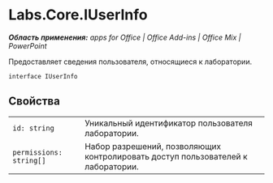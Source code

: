 
# Labs.Core.IUserInfo

 _**Область применения:** apps for Office | Office Add-ins | Office Mix | PowerPoint_

Предоставляет сведения пользователя, относящиеся к лаборатории.

```
interface IUserInfo
```


## Свойства


|||
|:-----|:-----|
| `id: string`|Уникальный идентификатор пользователя лаборатории.|
| `permissions: string[]`|Набор разрешений, позволяющих контролировать доступ пользователей к лаборатории.|
